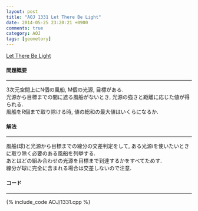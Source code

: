 ```yaml
---
layout: post
title: "AOJ 1331 Let There Be Light"
date: 2014-05-25 23:20:21 +0900
comments: true
category: AOJ
tags: [geometory]
---
```


[Let There Be Light](http://judge.u-aizu.ac.jp/onlinejudge/description.jsp?id=1331)

#### 問題概要

****

3次元空間上にN個の風船, M個の光源, 目標がある.  
光源から目標までの間に遮る風船がないとき, 光源の強さと距離に応じた値が得られる.  
風船をR個まで取り除ける時, 値の総和の最大値はいくらになるか.  

#### 解法

****

風船(球)と光源から目標までの線分の交差判定をして, ある光源iを使いたいときに取り除く必要のある風船を列挙する.  
あとはどの組み合わせの光源を目標まで到達するかをすべてためす.  
線分が球に完全に含まれる場合は交差しないので注意.

#### コード

****

{% include_code AOJ/1331.cpp %}

